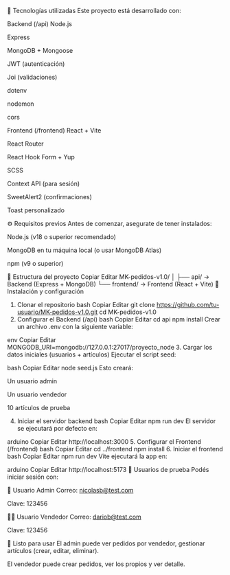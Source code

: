 🧪 Tecnologías utilizadas
Este proyecto está desarrollado con:

Backend (/api)
Node.js

Express

MongoDB + Mongoose

JWT (autenticación)

Joi (validaciones)

dotenv

nodemon

cors

Frontend (/frontend)
React + Vite

React Router

React Hook Form + Yup

SCSS

Context API (para sesión)

SweetAlert2 (confirmaciones)

Toast personalizado

⚙️ Requisitos previos
Antes de comenzar, asegurate de tener instalados:

Node.js (v18 o superior recomendado)

MongoDB en tu máquina local (o usar MongoDB Atlas)

npm (v9 o superior)

📁 Estructura del proyecto
Copiar
Editar
MK-pedidos-v1.0/
│
├── api/               → Backend (Express + MongoDB)
└── frontend/          → Frontend (React + Vite)
🔧 Instalación y configuración
1. Clonar el repositorio
bash
Copiar
Editar
git clone https://github.com/tu-usuario/MK-pedidos-v1.0.git
cd MK-pedidos-v1.0
2. Configurar el Backend (/api)
bash
Copiar
Editar
cd api
npm install
Crear un archivo .env con la siguiente variable:

env
Copiar
Editar
MONGODB_URI=mongodb://127.0.0.1:27017/proyecto_node
3. Cargar los datos iniciales (usuarios + artículos)
Ejecutar el script seed:

bash
Copiar
Editar
node seed.js
Esto creará:

Un usuario admin

Un usuario vendedor

10 artículos de prueba

4. Iniciar el servidor backend
bash
Copiar
Editar
npm run dev
El servidor se ejecutará por defecto en:

arduino
Copiar
Editar
http://localhost:3000
5. Configurar el Frontend (/frontend)
bash
Copiar
Editar
cd ../frontend
npm install
6. Iniciar el frontend
bash
Copiar
Editar
npm run dev
Vite ejecutará la app en:

arduino
Copiar
Editar
http://localhost:5173
🔐 Usuarios de prueba
Podés iniciar sesión con:

👑 Usuario Admin
Correo: nicolasb@test.com

Clave: 123456

🧑‍💼 Usuario Vendedor
Correo: dariob@test.com

Clave: 123456

🚀 Listo para usar
El admin puede ver pedidos por vendedor, gestionar artículos (crear, editar, eliminar).

El vendedor puede crear pedidos, ver los propios y ver detalle.